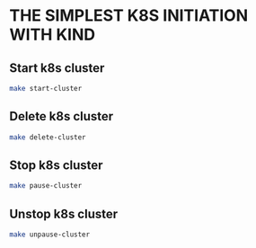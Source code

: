 # THE SIMPLEST K8S INITIATION WITH KIND

## Start k8s cluster

```bash
make start-cluster
``` 

## Delete k8s cluster

```bash
make delete-cluster
```

## Stop k8s cluster

```bash
make pause-cluster
```

## Unstop k8s cluster

```bash
make unpause-cluster
```
